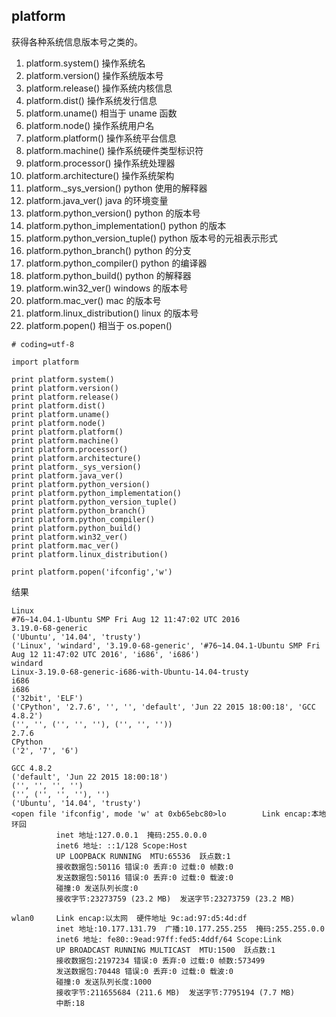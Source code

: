 ## platform

获得各种系统信息版本号之类的。

1. platform.system() 操作系统名
4. platform.version() 操作系统版本号
4. platform.release() 操作系统内核信息
2. platform.dist() 操作系统发行信息
2. platform.uname() 相当于 uname 函数
4. platform.node() 操作系统用户名
4. platform.platform() 操作系统平台信息
4. platform.machine() 操作系统硬件类型标识符
4. platform.processor() 操作系统处理器
3. platform.architecture() 操作系统架构
4. platform._sys_version() python 使用的解释器
4. platform.java_ver() java 的环境变量
4. platform.python_version() python 的版本号
5. platform.python_implementation() python 的版本
4. platform.python_version_tuple() python 版本号的元祖表示形式
4. platform.python_branch() python 的分支
4. platform.python_compiler() python 的编译器
4. platform.python_build() python 的解释器
4. platform.win32_ver() windows 的版本号
4. platform.mac_ver() mac 的版本号
4. platform.linux_distribution() linux 的版本号
4. platform.popen() 相当于 os.popen()

```
# coding=utf-8

import platform

print platform.system()
print platform.version()
print platform.release()
print platform.dist()
print platform.uname()
print platform.node()
print platform.platform()
print platform.machine()
print platform.processor()
print platform.architecture()
print platform._sys_version()
print platform.java_ver()
print platform.python_version()
print platform.python_implementation()
print platform.python_version_tuple()
print platform.python_branch()
print platform.python_compiler()
print platform.python_build()
print platform.win32_ver()
print platform.mac_ver()
print platform.linux_distribution()

print platform.popen('ifconfig','w')

```


结果

```
Linux
#76~14.04.1-Ubuntu SMP Fri Aug 12 11:47:02 UTC 2016
3.19.0-68-generic
('Ubuntu', '14.04', 'trusty')
('Linux', 'windard', '3.19.0-68-generic', '#76~14.04.1-Ubuntu SMP Fri Aug 12 11:47:02 UTC 2016', 'i686', 'i686')
windard
Linux-3.19.0-68-generic-i686-with-Ubuntu-14.04-trusty
i686
i686
('32bit', 'ELF')
('CPython', '2.7.6', '', '', 'default', 'Jun 22 2015 18:00:18', 'GCC 4.8.2')
('', '', ('', '', ''), ('', '', ''))
2.7.6
CPython
('2', '7', '6')

GCC 4.8.2
('default', 'Jun 22 2015 18:00:18')
('', '', '', '')
('', ('', '', ''), '')
('Ubuntu', '14.04', 'trusty')
<open file 'ifconfig', mode 'w' at 0xb65ebc80>lo        Link encap:本地环回
          inet 地址:127.0.0.1  掩码:255.0.0.0
          inet6 地址: ::1/128 Scope:Host
          UP LOOPBACK RUNNING  MTU:65536  跃点数:1
          接收数据包:50116 错误:0 丢弃:0 过载:0 帧数:0
          发送数据包:50116 错误:0 丢弃:0 过载:0 载波:0
          碰撞:0 发送队列长度:0
          接收字节:23273759 (23.2 MB)  发送字节:23273759 (23.2 MB)

wlan0     Link encap:以太网  硬件地址 9c:ad:97:d5:4d:df
          inet 地址:10.177.131.79  广播:10.177.255.255  掩码:255.255.0.0
          inet6 地址: fe80::9ead:97ff:fed5:4ddf/64 Scope:Link
          UP BROADCAST RUNNING MULTICAST  MTU:1500  跃点数:1
          接收数据包:2197234 错误:0 丢弃:0 过载:0 帧数:573499
          发送数据包:70448 错误:0 丢弃:0 过载:0 载波:0
          碰撞:0 发送队列长度:1000
          接收字节:211655684 (211.6 MB)  发送字节:7795194 (7.7 MB)
          中断:18

```
